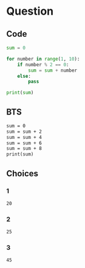 # Question

## Code

```python
sum = 0

for number in range(1, 10):
    if number % 2 == 0:
        sum = sum + number
    else:
        pass

print(sum)

```

## BTS

```txt
sum = 0
sum = sum + 2
sum = sum + 4
sum = sum + 6
sum = sum + 8
print(sum)
```

## Choices

### 1

```txt
20
```

### 2

```txt
25
```

### 3

```txt
45
```
